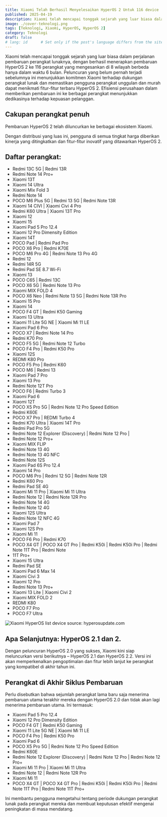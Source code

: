 ```yaml
---
title: Xiaomi Telah Berhasil Menyelesaikan HyperOS 2 Untuk 116 device
published: 2025-04-19
description: Xiaomi telah mencapai tonggak sejarah yang luar biasa dalam perjalanan pembaruan perangkat lunaknya, dengan berhasil menerapkan pembaruan HyperOS 2 ke 116 perangkat yang mengesankan di 8 wilayah berbeda hanya dalam waktu 6 bulan. 
image: ./cover-teknologi.png
tags: [Teknologi, Xiaomi, HyperOS, HyperOS 2]
category: Teknologi
draft: false
# lang: id      # Set only if the post's language differs from the site's language in `config.ts`
---
```


Xiaomi telah mencapai tonggak sejarah yang luar biasa dalam perjalanan pembaruan perangkat lunaknya, dengan berhasil menerapkan pembaruan HyperOS 2 ke 116 perangkat yang mengesankan di 8 wilayah berbeda hanya dalam waktu 6 bulan. Peluncuran yang belum pernah terjadi sebelumnya ini menunjukkan komitmen Xiaomi terhadap dukungan perangkat lunak dan memastikan pengguna perangkat unggulan dan murah dapat menikmati fitur-fitur terbaru HyperOS 2. Efisiensi perusahaan dalam memberikan pembaruan ini ke berbagai perangkat menunjukkan dedikasinya terhadap kepuasan pelanggan.

## Cakupan perangkat penuh
Pembaruan HyperOS 2 telah diluncurkan ke berbagai ekosistem Xiaomi.

Dengan distribusi yang luas ini, pengguna di semua tingkat harga diberikan kinerja yang ditingkatkan dan fitur-fitur inovatif yang ditawarkan HyperOS 2.

## Daftar perangkat:
* Redmi 13C 5G | Redmi 13R
* Redmi Note 14 Pro+
* Xiaomi 13T
* Xiaomi 14 Ultra
* Xiaomi Mix Fold 3
* Redmi Note 14
* POCO M6 Plus 5G | Redmi 13 5G | Redmi Note 13R
* Xiaomi 14 CIVI | Xiaomi Civi 4 Pro
* Redmi K60 Ultra | Xiaomi 13T Pro
* Xiaomi 12
* Xiaomi 15
* Xiaomi Pad 5 Pro 12.4
* Xiaomi 12 Pro Dimensity Edition
* Xiaomi 14T
* POCO Pad | Redmi Pad Pro
* POCO X6 Pro | Redmi K70E
* POCO M6 Pro 4G | Redmi Note 13 Pro 4G
* Redmi 12
* Redmi 14R 5G
* Redmi Pad SE 8.7 Wi-Fi
* Xiaomi 13
* POCO C65 | Redmi 13C
* POCO X6 5G | Redmi Note 13 Pro
* Xiaomi MIX FOLD 4
* POCO X6 Neo | Redmi Note 13 5G | Redmi Note 13R Pro
* Xiaomi 15 Pro
* Xiaomi 14
* POCO F4 GT | Redmi K50 Gaming
* Xiaomi 13 Ultra
* Xiaomi 11 Lite 5G NE | Xiaomi Mi 11 LE
* Xiaomi Pad 6 Pro
* POCO X7 | Redmi Note 14 Pro
* Redmi K70 Pro
* POCO F5 5G | Redmi Note 12 Turbo
* POCO F4 Pro | Redmi K50 Pro
* Xiaomi 12S
* REDMI K80 Pro
* POCO F5 Pro | Redmi K60
* POCO M6 | Redmi 13
* Xiaomi Pad 7 Pro
* Xiaomi 13 Pro
* Redmi Note 12T Pro
* POCO F6 | Redmi Turbo 3
* Xiaomi Pad 6
* Xiaomi 12T
* POCO X5 Pro 5G | Redmi Note 12 Pro Speed Edition
* Redmi K60E
* POCO X7 Pro | REDMI Turbo 4
* Redmi K70 Ultra | Xiaomi 14T Pro
* Redmi Pad Pro 5G
* Redmi Note 12 Explorer (Discovery) | Redmi Note 12 Pro |
* Redmi Note 12 Pro+
* Xiaomi MIX FLIP
* Redmi Note 13 4G
* Redmi Note 13 4G NFC
* Redmi Note 12S
* Xiaomi Pad 6S Pro 12.4
* Xiaomi 14 Pro
* POCO M6 Pro | Redmi 12 5G | Redmi Note 12R
* Redmi K60 Pro
* Redmi Pad SE 4G
* Xiaomi Mi 11 Pro | Xiaomi Mi 11 Ultra
* Redmi Note 12 | Redmi Note 12R Pro
* Redmi Note 14 4G
* Redmi Note 12 4G
* Xiaomi 12S Ultra
* Redmi Note 12 NFC 4G
* Xiaomi Pad 7
* Xiaomi 12S Pro
* Xiaomi Mi 11
* POCO F6 Pro | Redmi K70
* POCO X4 GT | POCO X4 GT Pro | Redmi K50i | Redmi K50i Pro | Redmi Note 11T Pro | Redmi Note
* 11T Pro+
* Xiaomi 15 Ultra
* Redmi Pad SE
* Xiaomi Pad 6 Max 14
* Xiaomi Civi 3
* Xiaomi 12 Pro
* Redmi Note 13 Pro+
* Xiaomi 13 Lite | Xiaomi Civi 2
* Xiaomi MIX FOLD 2
* REDMI K80
* POCO F7 Pro
* POCO F7 Ultra

![Xiaomi HyperOS list device source: hyperosupdate.com](https://xiaomitime.com/wp-content/uploads/2025/03/HyperOS-2-updates-768x384.jpg)

## Apa Selanjutnya: HyperOS 2.1 dan 2.
Dengan peluncuran HyperOS 2.0 yang sukses, Xiaomi kini siap meluncurkan versi berikutnya – HyperOS 2.1 dan HyperOS 2.2. Versi ini akan memperkenalkan pengoptimalan dan fitur lebih lanjut ke perangkat yang kompatibel di akhir tahun ini.

## Perangkat di Akhir Siklus Pembaruan
Perlu disebutkan bahwa sejumlah perangkat lama baru saja menerima pembaruan utama terakhir mereka dengan HyperOS 2.0 dan tidak akan lagi menerima pembaruan utama. Ini termasuk:

* Xiaomi Pad 5 Pro 12.4
* Xiaomi 12 Pro Dimensity Edition
* POCO F4 GT | Redmi K50 Gaming
* Xiaomi 11 Lite 5G NE | Xiaomi Mi 11 LE
* POCO F4 Pro | Redmi K50 Pro
* Xiaomi Pad 6
* POCO X5 Pro 5G | Redmi Note 12 Pro Speed Edition
* Redmi K60E
* Redmi Note 12 Explorer (Discovery) | Redmi Note 12 Pro | Redmi Note 12 Pro+
* Xiaomi Mi 11 Pro | Xiaomi Mi 11 Ultra
* Redmi Note 12 | Redmi Note 12R Pro
* Xiaomi Mi 11
* POCO X4 GT | POCO X4 GT Pro | Redmi K50i | Redmi K50i Pro | Redmi Note 11T Pro | Redmi Note 11T Pro+

Ini membantu pengguna mengetahui tentang periode dukungan perangkat lunak pada perangkat mereka dan membuat keputusan efektif mengenai peningkatan di masa mendatang.
